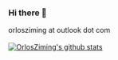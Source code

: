 ### Hi there 👋
orlosziming at outlook dot com
</br>
</br>
[![OrlosZiming's github stats](https://github-readme-stats.vercel.app/api?username=mcxiaoxiao)](https://github.com/mcxiaoxiao)

<!--
**mcxiaoxiao/mcxiaoxiao** is a ✨ _special_ ✨ repository because its `README.md` (this file) appears on your GitHub profile.

Here are some ideas to get you started:

- 🔭 I’m currently working on ...
- 🌱 I’m currently learning ...
- 👯 I’m looking to collaborate on ...
- 🤔 I’m looking for help with ...
- 💬 Ask me about ...
- 📫 How to reach me: ...
- 😄 Pronouns: ...
- ⚡ Fun fact: ...
-->
